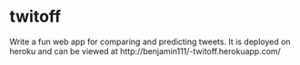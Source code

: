 # twitoff
Write a fun web app for comparing and predicting tweets.
It is deployed on heroku and can be viewed at http://benjamin111/-twitoff.herokuapp.com/
